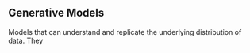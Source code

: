 ## Generative Models
Models that can understand and replicate the underlying distribution of data. They 



